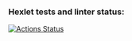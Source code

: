 ### Hexlet tests and linter status:
[![Actions Status](https://github.com/Kokorushka/frontend-project-lvl3/workflows/hexlet-check/badge.svg)](https://github.com/Kokorushka/frontend-project-lvl3/actions)